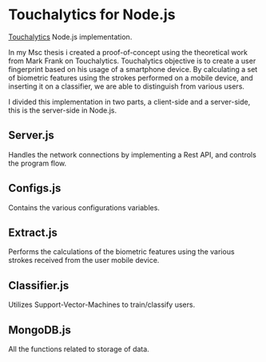# Touchalytics for Node.js

[Touchalytics](http://www.mariofrank.net/touchalytics/) Node.js implementation.

In my Msc thesis i created a proof-of-concept using the theoretical work from Mark Frank on Touchalytics.
Touchalytics objective is to create a user fingerprint based on his usage of a smartphone device. By calculating a
set of biometric features using the strokes performed on a mobile device, and inserting it on a classifier, we are able to distinguish from various users.

I divided this implementation in two parts, a client-side and a server-side, this is the server-side in Node.js.

## Server.js
Handles the network connections by implementing a Rest API, and controls the program flow.

## Configs.js
Contains the various configurations variables.

## Extract.js
Performs the calculations of the biometric features using the various strokes received from the user mobile device.

## Classifier.js
Utilizes Support-Vector-Machines to train/classify users.

## MongoDB.js
All the functions related to storage of data.




